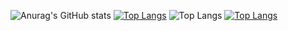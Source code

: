 ![Anurag's GitHub stats](https://github-readme-stats.vercel.app/api?username=zolfagharipour&show_icons=true&theme=onedark) 
[![Top Langs](https://github-readme-stats.vercel.app/api/top-langs/?username=zolfagharipour&layout=pie)](https://github.com/zolfagharopour/github-readme-stats)
![Top Langs](https://github-readme-stats.vercel.app/api/top-langs/?username=zolfagharipour&layout=compact)
[![Top Langs](https://github-readme-stats.vercel.app/api/top-langs/?username=zolfagharipour&layout=donut)](https://github.com/zolfagharipour/github-readme-stats)
